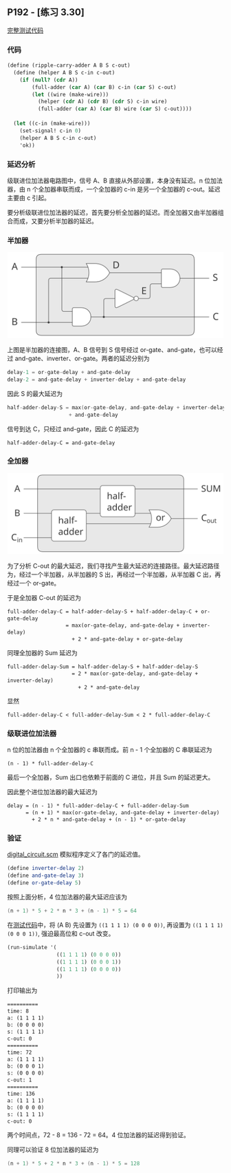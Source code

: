 ## P192 - [练习 3.30]

[完整测试代码](./exercise_3_30.scm)

### 代码

``` Scheme
(define (ripple-carry-adder A B S c-out)
  (define (helper A B S c-in c-out)
    (if (null? (cdr A))
        (full-adder (car A) (car B) c-in (car S) c-out)
        (let ((wire (make-wire)))
          (helper (cdr A) (cdr B) (cdr S) c-in wire)
          (full-adder (car A) (car B) wire (car S) c-out))))
  
  (let ((c-in (make-wire)))
    (set-signal! c-in 0)
    (helper A B S c-in c-out)
    'ok))
```

### 延迟分析

级联进位加法器电路图中，信号 A、B 直接从外部设置，本身没有延迟。n 位加法器，由 n 个全加器串联而成，一个全加器的 c-in 是另一个全加器的 c-out。延迟主要由 c 引起。

要分析级联进位加法器的延迟，首先要分析全加器的延迟。而全加器又由半加器组合而成，又要分析半加器的延迟。

### 半加器

<img src="./half-adder.svg"/>

上图是半加器的连接图，A、B 信号到 S 信号经过 or-gate、and-gate，也可以经过 and-gate、inverter、or-gate。两者的延迟分别为

``` CS
delay-1 = or-gate-delay + and-gate-delay
delay-2 = and-gate-delay + inverter-delay + and-gate-delay
```

因此 S 的最大延迟为

``` C
half-adder-delay-S = max(or-gate-delay, and-gate-delay + inverter-delay) 
                    + and-gate-delay
```
信号到达 C，只经过 and-gate，因此 C 的延迟为

```
half-adder-delay-C = and-gate-delay
```

### 全加器

<img src="./full-adder.svg"/>

为了分析 C-out 的最大延迟，我们寻找产生最大延迟的连接路径。最大延迟路径为，经过一个半加器，从半加器的 S 出，再经过一个半加器，从半加器 C 出，再经过一个 or-gate。

于是全加器 C-out 的延迟为

```
full-adder-delay-C = half-adder-delay-S + half-adder-delay-C + or-gate-delay
                   = max(or-gate-delay, and-gate-delay + inverter-delay) 
                     + 2 * and-gate-delay + or-gate-delay
```

同理全加器的 Sum 延迟为

```
full-adder-delay-Sum = half-adder-delay-S + half-adder-delay-S
                     = 2 * max(or-gate-delay, and-gate-delay + inverter-delay) 
                       + 2 * and-gate-delay
```

显然 

```
full-adder-delay-C < full-adder-delay-Sum < 2 * full-adder-delay-C
```

### 级联进位加法器

n 位的加法器由 n 个全加器的 c 串联而成。前 n - 1 个全加器的 C 串联延迟为 

```
(n - 1) * full-adder-delay-C
```

最后一个全加器，Sum 出口也依赖于前面的 C 进位，并且 Sum 的延迟更大。

因此整个进位加法器的最大延迟为

```
delay = (n - 1) * full-adder-delay-C + full-adder-delay-Sum
      = (n + 1) * max(or-gate-delay, and-gate-delay + inverter-delay) 
        + 2 * n * and-gate-delay + (n - 1) * or-gate-delay  
```

### 验证

[digital_circuit.scm](./digital_circuit.scm) 模拟程序定义了各门的延迟值。

``` Scheme
(define inverter-delay 2)
(define and-gate-delay 3)
(define or-gate-delay 5)
```

按照上面分析，4 位加法器的最大延迟应该为

``` C
(n + 1) * 5 + 2 * n * 3 + (n - 1) * 5 = 64
```

在[测试代码](./exercise_3_30.scm)中，将 (A B) 先设置为 `((1 1 1 1) (0 0 0 0))`, 再设置为 `((1 1 1 1) (0 0 0 1))`, 强迫最高位和 c-out 改变。

``` Scheme
(run-simulate '(
                ((1 1 1 1) (0 0 0 0))
                ((1 1 1 1) (0 0 0 1))
                ((1 1 1 1) (0 0 0 0))
                ))
```    

打印输出为

```
==========
time: 8
a: (1 1 1 1)
b: (0 0 0 0)
s: (1 1 1 1)
c-out: 0
==========
time: 72
a: (1 1 1 1)
b: (0 0 0 1)
s: (0 0 0 0)
c-out: 1
==========
time: 136
a: (1 1 1 1)
b: (0 0 0 0)
s: (1 1 1 1)
c-out: 0
```

两个时间点，72 - 8 = 136 - 72 = 64。4 位加法器的延迟得到验证。    

同理可以验证 8 位加法器的延迟为

``` C
(n + 1) * 5 + 2 * n * 3 + (n - 1) * 5 = 128
```




